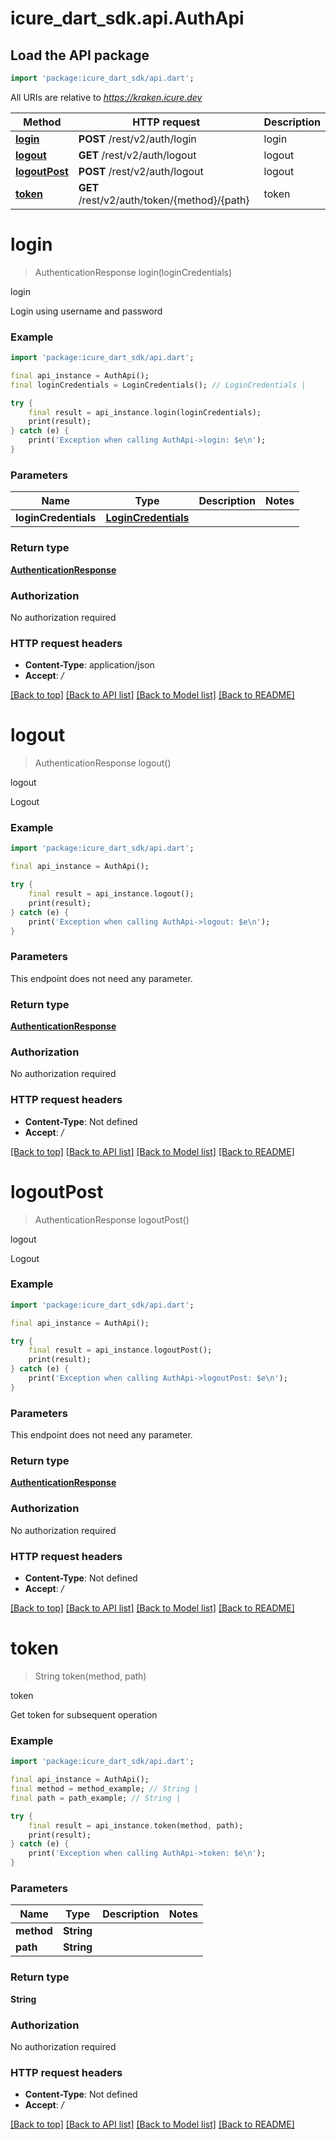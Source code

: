 # icure_dart_sdk.api.AuthApi

## Load the API package
```dart
import 'package:icure_dart_sdk/api.dart';
```

All URIs are relative to *https://kraken.icure.dev*

Method | HTTP request | Description
------------- | ------------- | -------------
[**login**](AuthApi.md#login) | **POST** /rest/v2/auth/login | login
[**logout**](AuthApi.md#logout) | **GET** /rest/v2/auth/logout | logout
[**logoutPost**](AuthApi.md#logoutpost) | **POST** /rest/v2/auth/logout | logout
[**token**](AuthApi.md#token) | **GET** /rest/v2/auth/token/{method}/{path} | token


# **login**
> AuthenticationResponse login(loginCredentials)

login

Login using username and password

### Example
```dart
import 'package:icure_dart_sdk/api.dart';

final api_instance = AuthApi();
final loginCredentials = LoginCredentials(); // LoginCredentials | 

try {
    final result = api_instance.login(loginCredentials);
    print(result);
} catch (e) {
    print('Exception when calling AuthApi->login: $e\n');
}
```

### Parameters

Name | Type | Description  | Notes
------------- | ------------- | ------------- | -------------
 **loginCredentials** | [**LoginCredentials**](LoginCredentials.md)|  | 

### Return type

[**AuthenticationResponse**](AuthenticationResponse.md)

### Authorization

No authorization required

### HTTP request headers

 - **Content-Type**: application/json
 - **Accept**: */*

[[Back to top]](#) [[Back to API list]](../README.md#documentation-for-api-endpoints) [[Back to Model list]](../README.md#documentation-for-models) [[Back to README]](../README.md)

# **logout**
> AuthenticationResponse logout()

logout

Logout

### Example
```dart
import 'package:icure_dart_sdk/api.dart';

final api_instance = AuthApi();

try {
    final result = api_instance.logout();
    print(result);
} catch (e) {
    print('Exception when calling AuthApi->logout: $e\n');
}
```

### Parameters
This endpoint does not need any parameter.

### Return type

[**AuthenticationResponse**](AuthenticationResponse.md)

### Authorization

No authorization required

### HTTP request headers

 - **Content-Type**: Not defined
 - **Accept**: */*

[[Back to top]](#) [[Back to API list]](../README.md#documentation-for-api-endpoints) [[Back to Model list]](../README.md#documentation-for-models) [[Back to README]](../README.md)

# **logoutPost**
> AuthenticationResponse logoutPost()

logout

Logout

### Example
```dart
import 'package:icure_dart_sdk/api.dart';

final api_instance = AuthApi();

try {
    final result = api_instance.logoutPost();
    print(result);
} catch (e) {
    print('Exception when calling AuthApi->logoutPost: $e\n');
}
```

### Parameters
This endpoint does not need any parameter.

### Return type

[**AuthenticationResponse**](AuthenticationResponse.md)

### Authorization

No authorization required

### HTTP request headers

 - **Content-Type**: Not defined
 - **Accept**: */*

[[Back to top]](#) [[Back to API list]](../README.md#documentation-for-api-endpoints) [[Back to Model list]](../README.md#documentation-for-models) [[Back to README]](../README.md)

# **token**
> String token(method, path)

token

Get token for subsequent operation

### Example
```dart
import 'package:icure_dart_sdk/api.dart';

final api_instance = AuthApi();
final method = method_example; // String | 
final path = path_example; // String | 

try {
    final result = api_instance.token(method, path);
    print(result);
} catch (e) {
    print('Exception when calling AuthApi->token: $e\n');
}
```

### Parameters

Name | Type | Description  | Notes
------------- | ------------- | ------------- | -------------
 **method** | **String**|  | 
 **path** | **String**|  | 

### Return type

**String**

### Authorization

No authorization required

### HTTP request headers

 - **Content-Type**: Not defined
 - **Accept**: */*

[[Back to top]](#) [[Back to API list]](../README.md#documentation-for-api-endpoints) [[Back to Model list]](../README.md#documentation-for-models) [[Back to README]](../README.md)

